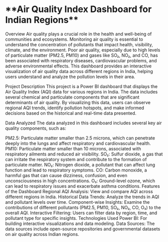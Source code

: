 <h1>**Air Quality Index Dashboard for Indian Regions**</h1>
Overview
Air quality plays a crucial role in the health and well-being of communities and ecosystems. Monitoring air quality is essential to understand the concentration of pollutants that impact health, visibility, climate, and the environment. Poor air quality, especially due to high levels of particulate matter (PM2.5, PM10) and gases like SO₂, NO₂, and CO, has been associated with respiratory diseases, cardiovascular problems, and adverse environmental effects. This dashboard provides an interactive visualization of air quality data across different regions in India, helping users understand and analyze the pollution levels in their area.

Project Description
This project is a Power BI dashboard that displays the Air Quality Index (AQI) data for various regions in India. The data includes several chemical and particulate components that are significant determinants of air quality. By visualizing this data, users can observe regional AQI trends, identify pollution hotspots, and make informed decisions based on the historical and real-time data presented.

Data Analyzed
The data analyzed in this dashboard includes several key air quality components, such as:

PM2.5: Particulate matter smaller than 2.5 microns, which can penetrate deeply into the lungs and affect respiratory and cardiovascular health.
PM10: Particulate matter smaller than 10 microns, associated with respiratory ailments and reduced air visibility.
SO₂: Sulfur dioxide, a gas that can irritate the respiratory system and contribute to the formation of particulate matter.
NO₂: Nitrogen dioxide, a pollutant that can affect lung function and lead to respiratory symptoms.
CO: Carbon monoxide, a harmful gas that can cause dizziness, confusion, and even unconsciousness in high concentrations.
O₃: Ground-level ozone, which can lead to respiratory issues and exacerbate asthma conditions.
Features of the Dashboard
Regional AQI Analysis: View and compare AQI across different regions in India.
Historical Data Trends: Analyze the trends in AQI and pollutant levels over time.
Component-wise Insights: Examine the contributions of different pollutants (PM2.5, PM10, SO₂, NO₂, CO, O₃) to the overall AQI.
Interactive Filtering: Users can filter data by region, time, and pollutant type for specific insights.
Technologies Used
Power BI: For building interactive visualizations and data modeling.
Data Sources: The data sources include open-source repositories and governmental datasets on air quality across Indian regions.
